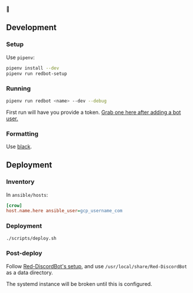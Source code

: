 🦊

## Development

### Setup

Use `pipenv`:

```bash
pipenv install --dev
pipenv run redbot-setup
```

### Running

```bash
pipenv run redbot <name> --dev --debug
```

First run will have you provide a token. [Grab one here after adding a bot user.](https://discord.com/developers/applications/)

### Formatting

Use [black](https://pypi.org/project/black/).

## Deployment

### Inventory

In `ansible/hosts`:

```ini
[crow]
host.name.here ansible_user=gcp_username_com
```

### Deployment

```bash
./scripts/deploy.sh
```

### Post-deploy

Follow [Red-DiscordBot's setup](https://docs.discord.red/en/stable/getting_started.html#getting-started), and use `/usr/local/share/Red-DiscordBot` as a data directory.

The systemd instance will be broken until this is configured.